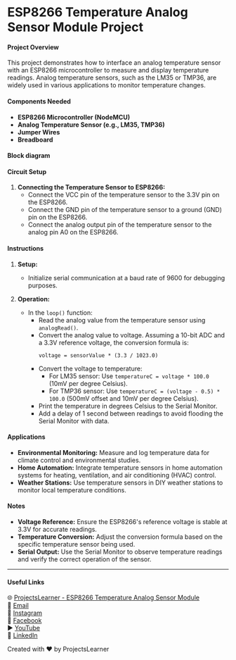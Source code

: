 # ESP8266 Temperature Analog Sensor Module Project

#### Project Overview
This project demonstrates how to interface an analog temperature sensor with an ESP8266 microcontroller to measure and display temperature readings. Analog temperature sensors, such as the LM35 or TMP36, are widely used in various applications to monitor temperature changes.

#### Components Needed
- **ESP8266 Microcontroller (NodeMCU)**
- **Analog Temperature Sensor (e.g., LM35, TMP36)**
- **Jumper Wires**
- **Breadboard**

#### Block diagram


#### Circuit Setup
1. **Connecting the Temperature Sensor to ESP8266:**
   - Connect the VCC pin of the temperature sensor to the 3.3V pin on the ESP8266.
   - Connect the GND pin of the temperature sensor to a ground (GND) pin on the ESP8266.
   - Connect the analog output pin of the temperature sensor to the analog pin A0 on the ESP8266.

#### Instructions
1. **Setup:**
   - Initialize serial communication at a baud rate of 9600 for debugging purposes.

2. **Operation:**
   - In the `loop()` function:
     - Read the analog value from the temperature sensor using `analogRead()`.
     - Convert the analog value to voltage. Assuming a 10-bit ADC and a 3.3V reference voltage, the conversion formula is:
       ```
       voltage = sensorValue * (3.3 / 1023.0)
       ```
     - Convert the voltage to temperature:
       - For LM35 sensor: Use `temperatureC = voltage * 100.0` (10mV per degree Celsius).
       - For TMP36 sensor: Use `temperatureC = (voltage - 0.5) * 100.0` (500mV offset and 10mV per degree Celsius).
     - Print the temperature in degrees Celsius to the Serial Monitor.
     - Add a delay of 1 second between readings to avoid flooding the Serial Monitor with data.

#### Applications
- **Environmental Monitoring:** Measure and log temperature data for climate control and environmental studies.
- **Home Automation:** Integrate temperature sensors in home automation systems for heating, ventilation, and air conditioning (HVAC) control.
- **Weather Stations:** Use temperature sensors in DIY weather stations to monitor local temperature conditions.

#### Notes
- **Voltage Reference:** Ensure the ESP8266's reference voltage is stable at 3.3V for accurate readings.
- **Temperature Conversion:** Adjust the conversion formula based on the specific temperature sensor being used.
- **Serial Output:** Use the Serial Monitor to observe temperature readings and verify the correct operation of the sensor.

---

#### Useful Links
🌐 [ProjectsLearner - ESP8266 Temperature Analog Sensor Module](https://projectslearner.com/learn/esp8266-temperature-analog-sensor-module)  
📧 [Email](mailto:projectslearner@gmail.com)  
📸 [Instagram](https://www.instagram.com/projectslearner/)  
📘 [Facebook](https://www.facebook.com/projectslearner)  
▶️ [YouTube](https://www.youtube.com/@ProjectsLearner)  
📘 [LinkedIn](https://www.linkedin.com/in/projectslearner)

Created with ❤️ by ProjectsLearner